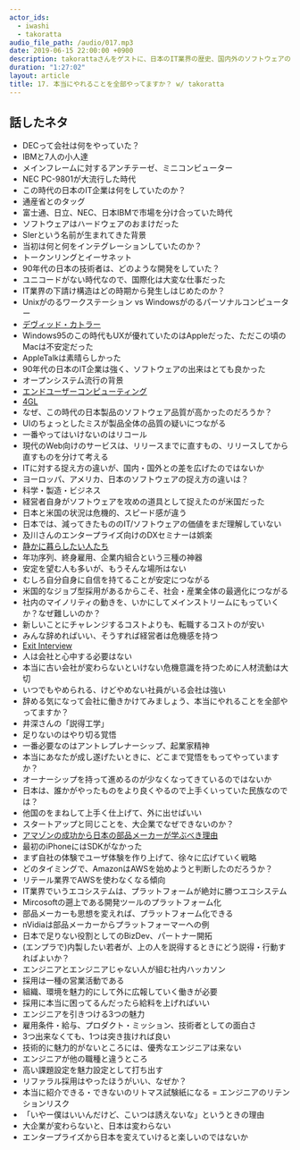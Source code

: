 ```yaml
---
actor_ids:
  - iwashi 
  - takoratta
audio_file_path: /audio/017.mp3
date: 2019-06-15 22:00:00 +0900
description: takorattaさんをゲストに、日本のIT業界の歴史、国内外のソフトウェアの考え方の違い、プラットフォーム戦略とエコシステム、エンジニア採用などについて語っていただいたエピソードです
duration: "1:27:02"
layout: article
title: 17. 本当にやれることを全部やってますか？ w/ takoratta
---
```


## 話したネタ

- DECって会社は何をやっていた？
- IBMと7人の小人達
- メインフレームに対するアンチテーゼ、ミニコンピューター
- NEC PC-9801が大流行した時代
- この時代の日本のIT企業は何をしていたのか？
- 通産省とのタッグ
- 富士通、日立、NEC、日本IBMで市場を分け合っていた時代
- ソフトウェアはハードウェアのおまけだった
- SIerという名前が生まれてきた背景
- 当初は何と何をインテグレーションしていたのか？
- トークンリングとイーサネット
- 90年代の日本の技術者は、どのような開発をしていた？
- ユニコードがない時代なので、国際化は大変な仕事だった
- IT業界の下請け構造はどの時期から発生しはじめたのか？
- Unixがのるワークステーション vs Windowsがのるパーソナルコンピューター
- [デヴィッド・カトラー](https://ja.wikipedia.org/wiki/%E3%83%87%E3%83%B4%E3%82%A3%E3%83%83%E3%83%89%E3%83%BB%E3%82%AB%E3%83%88%E3%83%A9%E3%83%BC)
- Windows95のこの時代もUXが優れていたのはAppleだった、ただこの頃のMacは不安定だった
- AppleTalkは素晴らしかった
- 90年代の日本のIT企業は強く、ソフトウェアの出来はとても良かった
- オープンシステム流行の背景
- [エンドユーザーコンピューティング](http://e-words.jp/w/EUC-1.html)
- [4GL](https://ja.wikipedia.org/wiki/4GL)
- なぜ、この時代の日本製品のソフトウェア品質が高かったのだろうか？
- UIのちょっとしたミスが製品全体の品質の疑いにつながる
- 一番やってはいけないのはリコール
- 現代のWeb向けのサービスは、リリースまでに直すもの、リリースしてから直すものを分けて考える
- ITに対する捉え方の違いが、国内・国外との差を広げたのではないか
- ヨーロッパ、アメリカ、日本のソフトウェアの捉え方の違いは？
- 科学・製造・ビジネス
- 経営者自身がソフトウェアを攻めの道具として捉えたのが米国だった
- 日本と米国の状況は危機的、スピード感が違う
- 日本では、減ってきたもののIT/ソフトウェアの価値をまだ理解していない
- 及川さんのエンタープライズ向けのDXセミナーは娯楽
- [静かに暮らしたい人たち](https://type.jp/et/feature/8350)
- 年功序列、終身雇用、企業内組合という三種の神器
- 安定を望む人も多いが、もうそんな場所はない
- むしろ自分自身に自信を持てることが安定につながる
- 米国的なジョブ型採用があるからこそ、社会・産業全体の最適化につながる
- 社内のマイノリティの動きを、いかにしてメインストリームにもっていくか？なぜ難しいのか？
- 新しいことにチャレンジするコストよりも、転職するコストのが安い
- みんな辞めればいい、そうすれば経営者は危機感を持つ
- [Exit Interview](https://en.wikipedia.org/wiki/Exit_interview)
- 人は会社と心中する必要はない
- 本当に古い会社が変わらないといけない危機意識を持つために人材流動は大切
- いつでもやめられる、けどやめない社員がいる会社は強い
- 辞める気になって会社に働きかけてみましょう、本当にやれることを全部やってますか？
- 井深さんの「説得工学」
- 足りないのはやり切る覚悟
- 一番必要なのはアントレプレナーシップ、起業家精神
- 本当にあなたが成し遂げたいときに、どこまで覚悟をもってやっていますか？
- オーナーシップを持って進めるのが少なくなってきているのではないか
- 日本は、誰かがやったものをより良くやるので上手くいっていた民族なのでは？
- 他国のをまねして上手く仕上げて、外に出せばいい
- スタートアップと同じことを、大企業でなぜできないのか？
- [アマゾンの成功から日本の部品メーカーが学ぶべき理由](https://diamond.jp/articles/-/203881)
- 最初のiPhoneにはSDKがなかった
- まず自社の体験でユーザ体験を作り上げて、徐々に広げていく戦略
- どのタイミングで、AmazonはAWSを始めようと判断したのだろうか？
- リテール業界でAWSを使わなくなる傾向
- IT業界でいうエコシステムは、プラットフォームが絶対に勝つエコシステム
- Mircosoftの遡上である開発ツールのプラットフォーム化
- 部品メーカーも思想を変えれば、プラットフォーム化できる
- nVidiaは部品メーカーからプラットフォーマーへの例
- 日本で足りない役割としてのBizDev、パートナー開拓
- (エンプラで)内製したい若者が、上の人を説得するときにどう説得・行動すればよいか？
- エンジニアとエンジニアじゃない人が組む社内ハッカソン
- 採用は一種の営業活動である
- 組織、環境を魅力的にして外に広報していく働きが必要
- 採用に本当に困ってるんだったら給料を上げればいい
- エンジニアを引きつける3つの魅力
- 雇用条件・給与、プロダクト・ミッション、技術者としての面白さ
- 3つ出来なくても、1つは突き抜ければ良い
- 技術的に魅力的がないところには、優秀なエンジニアは来ない
- エンジニアが他の職種と違うところ
- 高い課題設定を魅力設定として打ち出す
- リファラル採用はやったほうがいい、なぜか？
- 本当に紹介できる・できないのリトマス試験紙になる = エンジニアのリテンションリスク
- 「いやー僕はいいんだけど、こいつは誘えないな」というときの理由
- 大企業が変わらないと、日本は変わらない
- エンタープライズから日本を変えていけると楽しいのではないか
